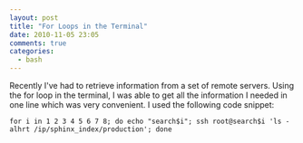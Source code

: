 ```yaml
---
layout: post
title: "For Loops in the Terminal"
date: 2010-11-05 23:05
comments: true
categories: 
  - bash
---
```


Recently I've had to retrieve information from a set of remote servers. Using the for loop in the terminal,
I was able to get all the information I needed in one line which was very convenient. I used the following
code snippet:

```
for i in 1 2 3 4 5 6 7 8; do echo "search$i"; ssh root@search$i 'ls -alhrt /ip/sphinx_index/production'; done
```
